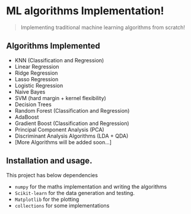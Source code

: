 # ML algorithms Implementation!

> Implementing traditional machine learning algorithms from scratch!

## Algorithms Implemented

- KNN (Classification and Regression)
- Linear Regression
- Ridge Regression
- Lasso Regression
- Logistic Regression
- Naive Bayes
- SVM (hard margin + kernel flexibility)
- Decision Trees
- Random Forest (Classification and Regression)
- AdaBoost
- Gradient Boost (Classification and Regression)
- Principal Component Analysis (PCA)
- Discriminant Analysis Algorithms (LDA + QDA)
- [More Algorithms will be added soon...]

## Installation and usage.

This project has below dependencies

- `numpy` for the maths implementation and writing the algorithms
- `Scikit-learn` for the data generation and testing.
- `Matplotlib` for the plotting
- `collections` for some implementations
